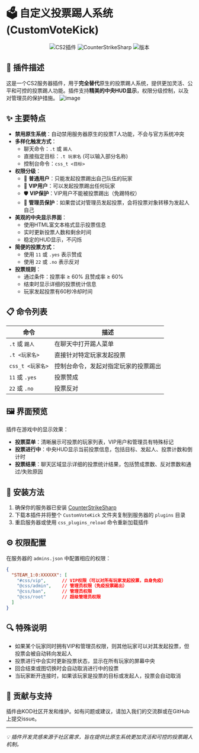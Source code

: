 # 🗳️ 自定义投票踢人系统 (CustomVoteKick)

<div align="center">
  <img src="https://img.shields.io/badge/CS2-插件-yellow?style=for-the-badge&logo=counter-strike" alt="CS2插件"/>
  <img src="https://img.shields.io/badge/CounterStrikeSharp-支持-blue?style=for-the-badge" alt="CounterStrikeSharp"/>
  <img src="https://img.shields.io/badge/版本-1.0.0-success?style=for-the-badge" alt="版本"/>
</div>

## 📝 插件描述

这是一个CS2服务器插件，用于**完全替代**原生的投票踢人系统，提供更加灵活、公平和可控的投票踢人功能。插件支持**精美的中央HUD显示**，权限分级控制，以及对管理员的保护措施。
![image](https://github.com/user-attachments/assets/b4196405-45bd-486d-a88c-70efa28b0dc4)


## ✨ 主要特点

- **禁用原生系统**：自动禁用服务器原生的投票T人功能，不会与官方系统冲突
- **多样化触发方式**：
  - 聊天命令：`.t` 或 `踢人`
  - 直接指定目标：`.t 玩家名` (可以输入部分名称)
  - 控制台命令：`css_t <目标>`
- **权限分级**：
  - 🙂 **普通用户**：只能发起投票踢出自己队伍的玩家
  - 💎 **VIP用户**：可以发起投票踢出任何玩家
  - 🛡️ **VIP保护**：VIP用户不能被投票踢出（免踢特权）
  - 👑 **管理员保护**：如果尝试对管理员发起投票，会将投票对象转移为发起人自己
- **美观的中央显示界面**：
  - 使用HTML富文本格式显示投票信息
  - 实时更新投票人数和剩余时间
  - 稳定的HUD显示，不闪烁
- **简便的投票方式**：
  - 使用 `11` 或 `.yes` 表示赞成
  - 使用 `22` 或 `.no` 表示反对
- **投票规则**：
  - 通过条件：投票率 ≥ 60% 且赞成率 ≥ 60%
  - 结束时显示详细的投票统计信息
  - 玩家发起投票有60秒冷却时间

## 📋 命令列表

| 命令 | 描述 |
|------|------|
| `.t` 或 `踢人` | 在聊天中打开踢人菜单 |
| `.t <玩家名>` | 直接针对特定玩家发起投票 |
| `css_t <玩家名>` | 控制台命令，发起对指定玩家的投票踢出 |
| `11` 或 `.yes` | 投票赞成 |
| `22` 或 `.no` | 投票反对 |

## 🖼️ 界面预览

插件在游戏中的显示效果：

- **投票菜单**：清晰展示可投票的玩家列表，VIP用户和管理员有特殊标记
- **投票进行中**：中央HUD显示当前投票信息，包括目标、发起人、投票计数和倒计时
- **投票结果**：聊天区域显示详细的投票统计结果，包括赞成票数、反对票数和通过/失败原因

## 🔧 安装方法

1. 确保你的服务器已安装 [CounterStrikeSharp](https://github.com/roflmuffin/CounterStrikeSharp)
2. 下载本插件并将整个 `CustomVoteKick` 文件夹复制到服务器的 `plugins` 目录
3. 重启服务器或使用 `css_plugins_reload` 命令重新加载插件

## ⚙️ 权限配置

在服务器的 `admins.json` 中配置相应的权限：

```json
{
  "STEAM_1:0:XXXXXX": [
    "#css/vip",      // VIP权限（可以对所有玩家发起投票，自身免疫）
    "@css/admin",    // 管理员权限（免疫投票踢出）
    "@css/ban",      // 管理员权限
    "@css/root"      // 超级管理员权限
  ]
}
``` 

## 🔍 特殊说明

- 如果某个玩家同时拥有VIP和管理员权限，则其他玩家可以对其发起投票，但投票会被自动转向发起人
- 投票进行中会实时更新投票状态，显示在所有玩家的屏幕中央
- 回合结束或图切换时会自动取消进行中的投票
- 当玩家断开连接时，如果该玩家是投票的目标或发起人，投票会自动取消

## 🤝 贡献与支持

插件由KOD社区开发和维护。如有问题或建议，请加入我们的交流群或在GitHub上提交issue。

---

*💡 插件开发灵感来源于社区需求，旨在提供比原生系统更加灵活和可控的投票踢人机制。* 
